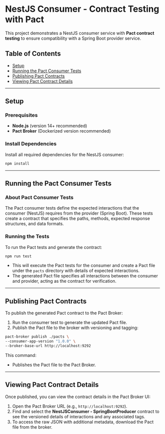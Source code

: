 # NestJS Consumer - Contract Testing with Pact

This project demonstrates a NestJS consumer service with **Pact contract testing** to ensure compatibility with a Spring Boot provider service.

## Table of Contents
- [Setup](#setup)
- [Running the Pact Consumer Tests](#running-the-pact-consumer-tests)
- [Publishing Pact Contracts](#publishing-pact-contracts)
- [Viewing Pact Contract Details](#viewing-pact-contract-details)

---

## Setup

### Prerequisites
- **Node.js** (version 14+ recommended)
- **Pact Broker** (Dockerized version recommended)


### Install Dependencies
Install all required dependencies for the NestJS consumer:

```bash
npm install
```

---

## Running the Pact Consumer Tests

### About Pact Consumer Tests
The Pact consumer tests define the expected interactions that the consumer (NestJS) requires from the provider (Spring Boot). These tests create a contract that specifies the paths, methods, expected response structures, and data formats.

### Running the Tests
To run the Pact tests and generate the contract:

```bash
npm run test
```

- This will execute the Pact tests for the consumer and create a Pact file under the `pacts` directory with details of expected interactions.
- The generated Pact file specifies all interactions between the consumer and provider, acting as the contract for verification.

---

## Publishing Pact Contracts

To publish the generated Pact contract to the Pact Broker:

1. Run the consumer test to generate the updated Pact file.
2. Publish the Pact file to the broker with versioning and tagging:

```bash
pact-broker publish ./pacts \
--consumer-app-version "1.0.0" \
--broker-base-url http://localhost:9292
```

This command:
- Publishes the Pact file to the Pact Broker.

---

## Viewing Pact Contract Details

Once published, you can view the contract details in the Pact Broker UI:

1. Open the Pact Broker URL (e.g., `http://localhost:9292`).
2. Find and select the **NestJSConsumer - SpringBootProducer** contract to see the versioned details of interactions and any associated tags.
3. To access the raw JSON with additional metadata, download the Pact file from the broker.
